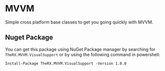 # MVVM
Simple cross platform base classes to get you going quickly with MVVM.

## Nuget Package

You can get this package using NuGet Package manager by searching for `TheRX.MVVM.VisualSupport` or by using the following command in powershell:
    
    Install-Package TheRX.MVVM.VisualSupport -Version 1.0.0